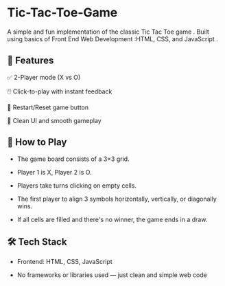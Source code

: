 # Tic-Tac-Toe-Game
A simple and fun implementation of the classic Tic Tac Toe game . Built using basics of Front End Web Development :HTML, CSS, and JavaScript .
## 📌 Features
✅ 2-Player mode (X vs O)

🖱️ Click-to-play with instant feedback

🔁 Restart/Reset game button



🎨 Clean UI and smooth gameplay
## 🚀 How to Play
* The game board consists of a 3×3 grid.

* Player 1 is X, Player 2 is O.

* Players take turns clicking on empty cells.

* The first player to align 3 symbols horizontally, vertically, or diagonally wins.

* If all cells are filled and there's no winner, the game ends in a draw.

## 🛠️ Tech Stack
* Frontend: HTML, CSS, JavaScript

* No frameworks or libraries used — just clean and simple web code
